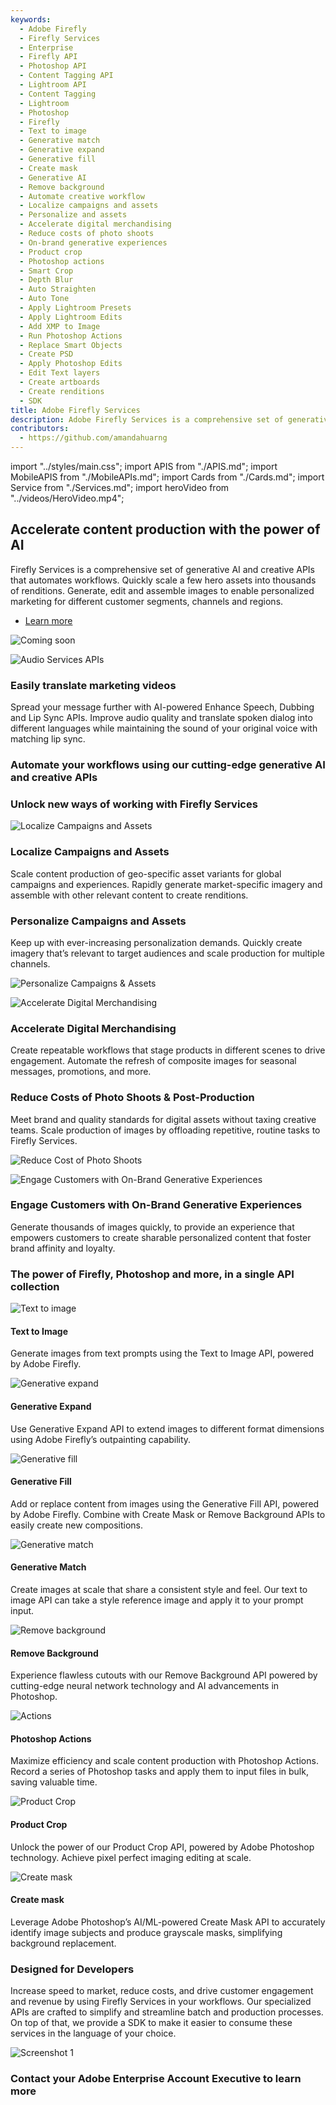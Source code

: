 ```yaml
---
keywords:
  - Adobe Firefly
  - Firefly Services
  - Enterprise
  - Firefly API
  - Photoshop API
  - Content Tagging API
  - Lightroom API
  - Content Tagging
  - Lightroom
  - Photoshop
  - Firefly
  - Text to image
  - Generative match
  - Generative expand
  - Generative fill
  - Create mask
  - Generative AI
  - Remove background
  - Automate creative workflow
  - Localize campaigns and assets
  - Personalize and assets
  - Accelerate digital merchandising
  - Reduce costs of photo shoots
  - On-brand generative experiences
  - Product crop
  - Photoshop actions
  - Smart Crop
  - Depth Blur
  - Auto Straighten
  - Auto Tone
  - Apply Lightroom Presets
  - Apply Lightroom Edits
  - Add XMP to Image
  - Run Photoshop Actions
  - Replace Smart Objects
  - Create PSD
  - Apply Photoshop Edits
  - Edit Text layers
  - Create artboards
  - Create renditions
  - SDK
title: Adobe Firefly Services
description: Adobe Firefly Services is a comprehensive set of generative AI and creative APIs.
contributors:
  - https://github.com/amandahuarng
---
```


import "../styles/main.css";
import APIS from "./APIS.md";
import MobileAPIS from "./MobileAPIs.md";
import Cards from "./Cards.md";
import Service from "./Services.md";
import heroVideo from "../videos/HeroVideo.mp4";

<Hero slots="heading, text, buttons" variant="halfwidth" videoUrl={heroVideo} className="fireflyService-hero" />

## Accelerate content production with the power of AI

Firefly Services is a comprehensive set of generative AI and creative APIs that automates workflows.  Quickly scale a few hero assets into thousands of renditions.  Generate, edit and assemble images to enable personalized marketing for different customer segments, channels and regions.

- [Learn more](https://developer.adobe.com/firefly-services/docs)

<TextBlock slots="icons, image, heading, text" theme="lightest" className="videoBlock" />

![Coming soon](./images/coming_soon_512w.png)

![Audio Services APIs](./images/video_usecase2.png)

### Easily translate marketing videos

Spread your message further  with AI-powered Enhance Speech, Dubbing and Lip Sync APIs. Improve audio quality and translate spoken dialog into different languages while maintaining the sound of your original voice with matching lip sync.

<TextBlock slots="heading" className="fireflyAnnouncement" theme="light"/>

### Automate your workflows using our cutting-edge generative AI and creative APIs

<WrapperComponent slots="content" repeat="1" theme="light" className="cardsWrapper" />

<Cards />

<TextBlock slots="heading" className="fireflyAnnouncement creative-cloud-apiWays" theme="lightest"/>

### Unlock new ways of working with Firefly Services

<TextBlock slots="image, heading, text" className="campaigns" />

![Localize Campaigns and Assets](./images/UseCase1_final.png)

### Localize Campaigns and Assets

Scale content production of geo-specific asset variants for global campaigns and experiences. Rapidly generate market-specific imagery and assemble with other relevant content to create renditions.
  
<TextBlock slots="heading, text , image" className="campaigns" />

### Personalize Campaigns and Assets

Keep up with ever-increasing personalization demands. Quickly create imagery that’s relevant to target audiences and scale production for multiple channels.

![Personalize Campaigns & Assets](./images/UseCase2_final.png)

<TextBlock slots="image, heading, text" className="campaigns" />

![Accelerate Digital Merchandising](./images/UseCase3.png)

### Accelerate Digital Merchandising

Create repeatable workflows that stage products in different scenes to drive engagement. Automate the refresh of composite images for seasonal messages, promotions, and more.

<TextBlock slots="heading, text , image" className="campaigns" />

### Reduce Costs of Photo Shoots & Post-Production

Meet brand and quality standards for digital assets without taxing creative teams. Scale production of images by offloading repetitive, routine tasks to Firefly Services.

![Reduce Cost of Photo Shoots](./images/UseCase4_new.png)

<TextBlock slots="image, heading, text" className="campaigns last_campaigns" />

![Engage Customers with On-Brand Generative Experiences](./images/UseCase5_final.png)

### Engage Customers with On-Brand Generative Experiences

Generate thousands of images quickly, to provide an experience that empowers customers to create sharable personalized content that foster brand affinity and loyalty.

<TextBlock slots="heading" className="fireflyAnnouncement" theme="light"/>

### The power of Firefly, Photoshop and more, in a single API collection

<Carousel slots="image, heading, text" repeat="8"  theme="light" className="carousel"  />

![Text to image](./images/carousels/final/text-to-image.png)

#### Text to Image

Generate images from text prompts using the Text to Image API, powered by Adobe Firefly.

![Generative expand](./images/carousels/final/gen-expand.png)

#### Generative Expand

Use Generative Expand API to extend images to different format dimensions using Adobe Firefly’s outpainting capability.

 ![Generative fill](./images/carousels/final/gen-fill.png)

#### Generative Fill

Add or replace content from images using the Generative Fill API, powered by Adobe Firefly. Combine with Create Mask or Remove Background APIs to easily create new compositions.

![Generative match](./images/carousels/final/gen-match.png)

#### Generative Match

Create images at scale that share a consistent style and feel. Our text to image API can take a style reference image and apply it to your prompt input.

![Remove background](./images/carousels/final/remove-bg.png)

#### Remove Background

Experience flawless cutouts with our Remove Background API powered by cutting-edge neural network technology and AI advancements in Photoshop.

![Actions](./images/carousels/final/actions.png)

#### Photoshop Actions

Maximize efficiency and scale content production with Photoshop Actions. Record a series of Photoshop tasks and apply them to input files in bulk, saving valuable time.

![Product Crop](./images/carousels/final/product-crop.png)

#### Product Crop

Unlock the power of our Product Crop API, powered by Adobe Photoshop technology. Achieve pixel perfect imaging editing at scale.

![Create mask](./images/carousels/final/create-mask.png)

#### Create mask

Leverage Adobe Photoshop’s AI/ML-powered Create Mask API to accurately identify image subjects and produce grayscale masks, simplifying background replacement.

<WrapperComponent slots="content" repeat="1" theme="light" className="wrapperForDisplayListItems" />

<APIS />

<WrapperComponent slots="content" repeat="1" theme="light" className="mobileWrapper" />

<MobileAPIS />
<WrapperComponent slots="content" repeat="1" theme="lightest" className="miniproductListWrapper" />

<Service />

<TextBlock slots="heading, text, image" className="designedForDevlopers" />

### Designed for Developers

Increase speed to market, reduce costs, and drive customer engagement and revenue by using Firefly Services in your workflows. Our specialized APIs are crafted to simplify and streamline batch and production processes. On top of that, we provide a SDK to make it easier to consume these services in the language of your choice.

![Screenshot 1](./images/DesignedForDevelopers_image.png)

<TextBlock slots="heading" className="fireflyAnnouncement contactUs" theme="light"/>

### Contact your Adobe Enterprise Account Executive to learn more
